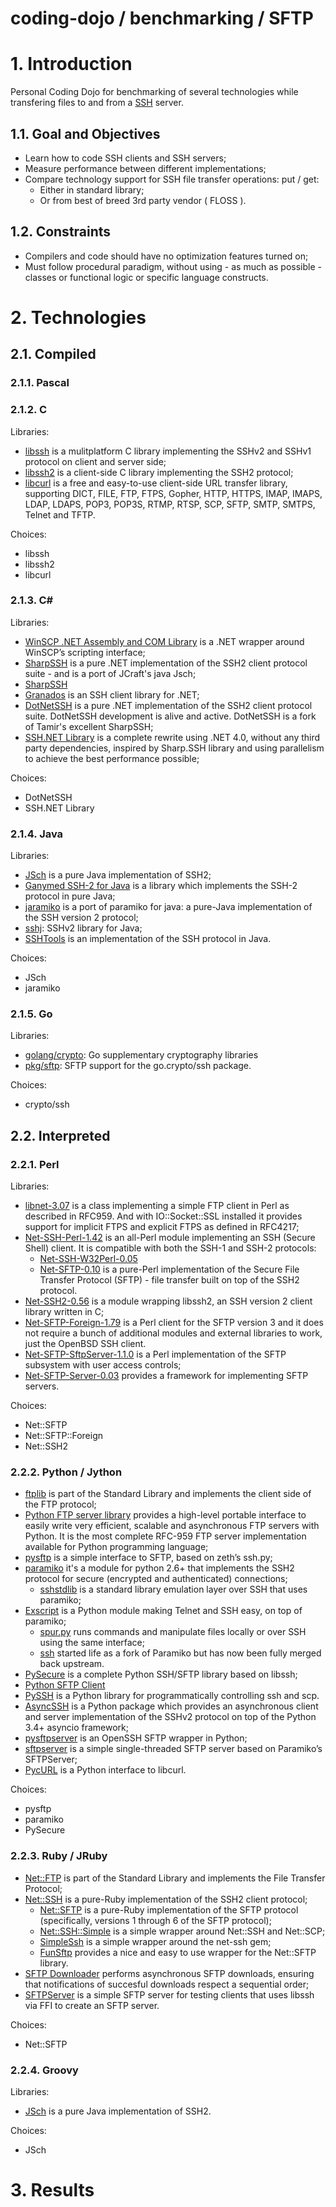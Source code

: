 coding-dojo / benchmarking / SFTP
=================================

# 1. Introduction

Personal Coding Dojo for benchmarking of several technologies while transfering files to and from a [SSH](https://en.wikipedia.org/wiki/Secure_Shell) server.

## 1.1. Goal and Objectives

- Learn how to code SSH clients and SSH servers;
- Measure performance between different implementations;
- Compare technology support for SSH file transfer operations: put / get:
  - Either in standard library;
  - Or from best of breed 3rd party vendor ( FLOSS ).

## 1.2. Constraints

- Compilers and code should have no optimization features turned on;
- Must follow procedural paradigm, without using - as much as possible - classes or functional logic or specific language constructs.

# 2. Technologies

## 2.1. Compiled

### 2.1.1. Pascal

### 2.1.2. C

Libraries:

- [libssh](https://www.libssh.org/) is a mulitplatform C library implementing the SSHv2 and SSHv1 protocol on client and server side;
- [libssh2](http://www.libssh2.org/) is a client-side C library implementing the SSH2 protocol;
- [libcurl](http://curl.haxx.se/libcurl/) is a free and easy-to-use client-side URL transfer library, supporting DICT, FILE, FTP, FTPS, Gopher, HTTP, HTTPS, IMAP, IMAPS, LDAP, LDAPS, POP3, POP3S, RTMP, RTSP, SCP, SFTP, SMTP, SMTPS, Telnet and TFTP.

Choices:

- libssh
- libssh2
- libcurl

### 2.1.3. C#

Libraries:

- [WinSCP .NET Assembly and COM Library](http://winscp.net/eng/docs/library) is a .NET wrapper around WinSCP’s scripting interface;
- [SharpSSH](www.tamirgal.com/blog/page/SharpSSH.aspx) is a pure .NET implementation of the SSH2 client protocol suite - and is a port of JCraft's java Jsch;
- [SharpSSH](https://bitbucket.org/mattgwagner/sharpssh)
- [Granados](http://granados.sourceforge.net/) is an SSH client library for .NET;
- [DotNetSSH](https://sourceforge.net/projects/dotnetssh/) is a pure .NET implementation of the SSH2 client protocol suite. DotNetSSH development is alive and active. DotNetSSH is a fork of Tamir's excellent SharpSSH;
- [SSH.NET Library](https://sshnet.codeplex.com/) is a complete rewrite using .NET 4.0, without any third party dependencies, inspired by Sharp.SSH library and using parallelism to achieve the best performance possible;

Choices:

- DotNetSSH
- SSH.NET Library

### 2.1.4. Java

Libraries:

- [JSch](http://www.jcraft.com/jsch/) is a pure Java implementation of SSH2;
- [Ganymed SSH-2 for Java](http://www.ganymed.ethz.ch/ssh2/) is a library which implements the SSH-2 protocol in pure Java;
- [jaramiko](http://www.lag.net/jaramiko/) is a port of paramiko for java: a pure-Java implementation of the SSH version 2 protocol;
- [sshj](https://github.com/hierynomus/sshj): SSHv2 library for Java;
- [SSHTools](http://sshtools.sourceforge.net/) is an implementation of the SSH protocol in Java.

Choices:

- JSch
- jaramiko

### 2.1.5. Go

Libraries:

- [golang/crypto](https://github.com/golang/crypto/): Go supplementary cryptography libraries
- [pkg/sftp](https://github.com/pkg/sftp): SFTP support for the go.crypto/ssh package.

Choices:

- crypto/ssh

## 2.2. Interpreted

### 2.2.1. Perl

Libraries:

- [libnet-3.07](http://search.cpan.org/~shay/libnet-3.07/) is a class implementing a simple FTP client in Perl as described in RFC959. And with IO::Socket::SSL installed it provides support for implicit FTPS and explicit FTPS as defined in RFC4217;
- [Net-SSH-Perl-1.42](http://search.cpan.org/~schwigon/Net-SSH-Perl-1.42/)  is an all-Perl module implementing an SSH (Secure Shell) client. It is compatible with both the SSH-1 and SSH-2 protocols:
  - [Net-SSH-W32Perl-0.05](http://search.cpan.org/~scotts/Net-SSH-W32Perl-0.05/)
  - [Net-SFTP-0.10](http://search.cpan.org/~dbrobins/Net-SFTP-0.10/) is a pure-Perl implementation of the Secure File Transfer Protocol (SFTP) - file transfer built on top of the SSH2 protocol.
- [Net-SSH2-0.56](http://search.cpan.org/~salva/Net-SSH2-0.56/) is a module wrapping libssh2, an SSH version 2 client library written in C;
- [Net-SFTP-Foreign-1.79](http://search.cpan.org/~salva/Net-SFTP-Foreign-1.79/) is a Perl client for the SFTP version 3 and it does not require a bunch of additional modules and external libraries to work, just the OpenBSD SSH client.
- [Net-SFTP-SftpServer-1.1.0](http://search.cpan.org/~simm/Net-SFTP-SftpServer-1.1.0/) is a Perl implementation of the SFTP subsystem with user access controls;
- [Net-SFTP-Server-0.03](http://search.cpan.org/~salva/Net-SFTP-Server-0.03/) provides a framework for implementing SFTP servers.

Choices:

- Net::SFTP
- Net::SFTP::Foreign
- Net::SSH2

### 2.2.2. Python / Jython

- [ftplib](https://docs.python.org/2/library/ftplib.html) is part of the Standard Library and implements the client side of the FTP protocol;
- [Python FTP server library](https://github.com/giampaolo/pyftpdlib) provides a high-level portable interface to easily write very efficient, scalable and asynchronous FTP servers with Python. It is the most complete RFC-959 FTP server implementation available for Python programming language;
- [pysftp](https://pypi.python.org/pypi/pysftp) is a simple interface to SFTP, based on zeth’s ssh.py;
- [paramiko](https://github.com/paramiko/paramiko) it's a module for python 2.6+ that implements the SSH2 protocol for secure (encrypted and authenticated) connections;
  - [sshstdlib](https://github.com/stestagg/sshstdlib) is a standard library emulation layer over SSH that uses paramiko;
- [Exscript](https://github.com/knipknap/exscript) is a Python module making Telnet and SSH easy, on top of paramiko;
  - [spur.py](https://github.com/mwilliamson/spur.py) runs commands and manipulate files locally or over SSH using the same interface;
  - [ssh](https://github.com/bitprophet/ssh/) started life as a fork of Paramiko but has now been fully merged back upstream.
- [PySecure](https://github.com/dsoprea/PySecure) is a complete Python SSH/SFTP library based on libssh;
- [Python SFTP Client](https://github.com/cis-yogesh/Python_sftp_client)
- [PySSH](http://pyssh.sourceforge.net/) is a Python library for programmatically controlling ssh and scp.
- [AsyncSSH](https://pypi.python.org/pypi/asyncssh) is a Python package which provides an asynchronous client and server implementation of the SSHv2 protocol on top of the Python 3.4+ asyncio framework;
- [pysftpserver](https://github.com/unbit/pysftpserver) is an OpenSSH SFTP wrapper in Python;
- [sftpserver](https://pypi.python.org/pypi/sftpserver) is a simple single-threaded SFTP server based on Paramiko’s SFTPServer;
- [PycURL](http://pycurl.sourceforge.net/) is a Python interface to libcurl.

Choices:

- pysftp
- paramiko
- PySecure

### 2.2.3. Ruby / JRuby

- [Net::FTP](http://ruby-doc.org/stdlib-2.2.3/libdoc/net/ftp/rdoc/) is part of the Standard Library and implements the File Transfer Protocol;
- [Net::SSH](https://github.com/net-ssh/net-ssh) is a pure-Ruby implementation of the SSH2 client protocol;
  - [Net::SFTP](https://github.com/net-ssh/net-sftp) is a pure-Ruby implementation of the SFTP protocol (specifically, versions 1 through 6 of the SFTP protocol);
  - [Net::SSH::Simple](https://github.com/busyloop/net-ssh-simple) is a simple wrapper around Net::SSH and Net::SCP;
  - [SimpleSsh](https://github.com/szuecs/simple_ssh) is a simple wrapper around the net-ssh gem;
  - [FunSftp](https://github.com/georgediaz88/fun_sftp) provides a nice and easy to use wrapper for the Net::SFTP library.
- [SFTP Downloader](https://github.com/olistik/sftp_downloader) performs asynchronous SFTP downloads, ensuring that notifications of succesful downloads respect a sequential order;
- [SFTPServer](https://github.com/corgibytes/sftp_server) is a simple SFTP server for testing clients that uses libssh via FFI to create an SFTP server.

Choices:

- Net::SFTP

### 2.2.4. Groovy

Libraries:

- [JSch](http://www.jcraft.com/jsch/) is a pure Java implementation of SSH2.

Choices:

- JSch

# 3. Results
